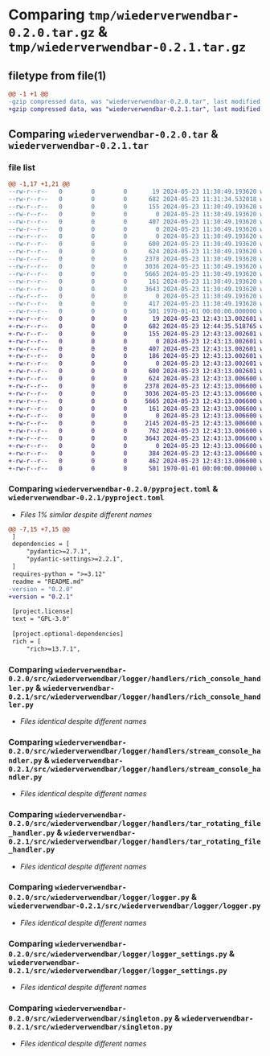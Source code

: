 # Comparing `tmp/wiederverwendbar-0.2.0.tar.gz` & `tmp/wiederverwendbar-0.2.1.tar.gz`

## filetype from file(1)

```diff
@@ -1 +1 @@
-gzip compressed data, was "wiederverwendbar-0.2.0.tar", last modified: Thu May 23 11:31:34 2024, max compression
+gzip compressed data, was "wiederverwendbar-0.2.1.tar", last modified: Thu May 23 12:44:35 2024, max compression
```

## Comparing `wiederverwendbar-0.2.0.tar` & `wiederverwendbar-0.2.1.tar`

### file list

```diff
@@ -1,17 +1,21 @@
--rw-r--r--   0        0        0       19 2024-05-23 11:30:49.193620 wiederverwendbar-0.2.0/README.md
--rw-r--r--   0        0        0      682 2024-05-23 11:31:34.532018 wiederverwendbar-0.2.0/pyproject.toml
--rw-r--r--   0        0        0      155 2024-05-23 11:30:49.193620 wiederverwendbar-0.2.0/src/wiederverwendbar/__init__.py
--rw-r--r--   0        0        0        0 2024-05-23 11:30:49.193620 wiederverwendbar-0.2.0/src/wiederverwendbar/functions/__init__.py
--rw-r--r--   0        0        0      407 2024-05-23 11:30:49.193620 wiederverwendbar-0.2.0/src/wiederverwendbar/functions/find_class_method.py
--rw-r--r--   0        0        0        0 2024-05-23 11:30:49.193620 wiederverwendbar-0.2.0/src/wiederverwendbar/logger/__init__.py
--rw-r--r--   0        0        0        0 2024-05-23 11:30:49.193620 wiederverwendbar-0.2.0/src/wiederverwendbar/logger/handlers/__init__.py
--rw-r--r--   0        0        0      600 2024-05-23 11:30:49.193620 wiederverwendbar-0.2.0/src/wiederverwendbar/logger/handlers/rich_console_handler.py
--rw-r--r--   0        0        0      624 2024-05-23 11:30:49.193620 wiederverwendbar-0.2.0/src/wiederverwendbar/logger/handlers/stream_console_handler.py
--rw-r--r--   0        0        0     2378 2024-05-23 11:30:49.193620 wiederverwendbar-0.2.0/src/wiederverwendbar/logger/handlers/tar_rotating_file_handler.py
--rw-r--r--   0        0        0     3036 2024-05-23 11:30:49.193620 wiederverwendbar-0.2.0/src/wiederverwendbar/logger/logger.py
--rw-r--r--   0        0        0     5665 2024-05-23 11:30:49.193620 wiederverwendbar-0.2.0/src/wiederverwendbar/logger/logger_settings.py
--rw-r--r--   0        0        0      161 2024-05-23 11:30:49.193620 wiederverwendbar-0.2.0/src/wiederverwendbar/logger/logger_singleton.py
--rw-r--r--   0        0        0     3643 2024-05-23 11:30:49.193620 wiederverwendbar-0.2.0/src/wiederverwendbar/singleton.py
--rw-r--r--   0        0        0        0 2024-05-23 11:30:49.193620 wiederverwendbar-0.2.0/tests/__init__.py
--rw-r--r--   0        0        0      417 2024-05-23 11:30:49.193620 wiederverwendbar-0.2.0/tests/logger.py
--rw-r--r--   0        0        0      501 1970-01-01 00:00:00.000000 wiederverwendbar-0.2.0/PKG-INFO
+-rw-r--r--   0        0        0       19 2024-05-23 12:43:13.002601 wiederverwendbar-0.2.1/README.md
+-rw-r--r--   0        0        0      682 2024-05-23 12:44:35.518765 wiederverwendbar-0.2.1/pyproject.toml
+-rw-r--r--   0        0        0      155 2024-05-23 12:43:13.002601 wiederverwendbar-0.2.1/src/wiederverwendbar/__init__.py
+-rw-r--r--   0        0        0        0 2024-05-23 12:43:13.002601 wiederverwendbar-0.2.1/src/wiederverwendbar/functions/__init__.py
+-rw-r--r--   0        0        0      407 2024-05-23 12:43:13.002601 wiederverwendbar-0.2.1/src/wiederverwendbar/functions/find_class_method.py
+-rw-r--r--   0        0        0      186 2024-05-23 12:43:13.002601 wiederverwendbar-0.2.1/src/wiederverwendbar/logger/__init__.py
+-rw-r--r--   0        0        0        0 2024-05-23 12:43:13.002601 wiederverwendbar-0.2.1/src/wiederverwendbar/logger/handlers/__init__.py
+-rw-r--r--   0        0        0      600 2024-05-23 12:43:13.002601 wiederverwendbar-0.2.1/src/wiederverwendbar/logger/handlers/rich_console_handler.py
+-rw-r--r--   0        0        0      624 2024-05-23 12:43:13.006600 wiederverwendbar-0.2.1/src/wiederverwendbar/logger/handlers/stream_console_handler.py
+-rw-r--r--   0        0        0     2378 2024-05-23 12:43:13.006600 wiederverwendbar-0.2.1/src/wiederverwendbar/logger/handlers/tar_rotating_file_handler.py
+-rw-r--r--   0        0        0     3036 2024-05-23 12:43:13.006600 wiederverwendbar-0.2.1/src/wiederverwendbar/logger/logger.py
+-rw-r--r--   0        0        0     5665 2024-05-23 12:43:13.006600 wiederverwendbar-0.2.1/src/wiederverwendbar/logger/logger_settings.py
+-rw-r--r--   0        0        0      161 2024-05-23 12:43:13.006600 wiederverwendbar-0.2.1/src/wiederverwendbar/logger/logger_singleton.py
+-rw-r--r--   0        0        0        0 2024-05-23 12:43:13.006600 wiederverwendbar-0.2.1/src/wiederverwendbar/models/__init__.py
+-rw-r--r--   0        0        0     2145 2024-05-23 12:43:13.006600 wiederverwendbar-0.2.1/src/wiederverwendbar/models/file_config.py
+-rw-r--r--   0        0        0      762 2024-05-23 12:43:13.006600 wiederverwendbar-0.2.1/src/wiederverwendbar/models/indexable_model.py
+-rw-r--r--   0        0        0     3643 2024-05-23 12:43:13.006600 wiederverwendbar-0.2.1/src/wiederverwendbar/singleton.py
+-rw-r--r--   0        0        0        0 2024-05-23 12:43:13.006600 wiederverwendbar-0.2.1/tests/__init__.py
+-rw-r--r--   0        0        0      384 2024-05-23 12:43:13.006600 wiederverwendbar-0.2.1/tests/logger.py
+-rw-r--r--   0        0        0      462 2024-05-23 12:43:13.006600 wiederverwendbar-0.2.1/tests/test.py
+-rw-r--r--   0        0        0      501 1970-01-01 00:00:00.000000 wiederverwendbar-0.2.1/PKG-INFO
```

### Comparing `wiederverwendbar-0.2.0/pyproject.toml` & `wiederverwendbar-0.2.1/pyproject.toml`

 * *Files 1% similar despite different names*

```diff
@@ -7,15 +7,15 @@
 ]
 dependencies = [
     "pydantic>=2.7.1",
     "pydantic-settings>=2.2.1",
 ]
 requires-python = ">=3.12"
 readme = "README.md"
-version = "0.2.0"
+version = "0.2.1"
 
 [project.license]
 text = "GPL-3.0"
 
 [project.optional-dependencies]
 rich = [
     "rich>=13.7.1",
```

### Comparing `wiederverwendbar-0.2.0/src/wiederverwendbar/logger/handlers/rich_console_handler.py` & `wiederverwendbar-0.2.1/src/wiederverwendbar/logger/handlers/rich_console_handler.py`

 * *Files identical despite different names*

### Comparing `wiederverwendbar-0.2.0/src/wiederverwendbar/logger/handlers/stream_console_handler.py` & `wiederverwendbar-0.2.1/src/wiederverwendbar/logger/handlers/stream_console_handler.py`

 * *Files identical despite different names*

### Comparing `wiederverwendbar-0.2.0/src/wiederverwendbar/logger/handlers/tar_rotating_file_handler.py` & `wiederverwendbar-0.2.1/src/wiederverwendbar/logger/handlers/tar_rotating_file_handler.py`

 * *Files identical despite different names*

### Comparing `wiederverwendbar-0.2.0/src/wiederverwendbar/logger/logger.py` & `wiederverwendbar-0.2.1/src/wiederverwendbar/logger/logger.py`

 * *Files identical despite different names*

### Comparing `wiederverwendbar-0.2.0/src/wiederverwendbar/logger/logger_settings.py` & `wiederverwendbar-0.2.1/src/wiederverwendbar/logger/logger_settings.py`

 * *Files identical despite different names*

### Comparing `wiederverwendbar-0.2.0/src/wiederverwendbar/singleton.py` & `wiederverwendbar-0.2.1/src/wiederverwendbar/singleton.py`

 * *Files identical despite different names*

